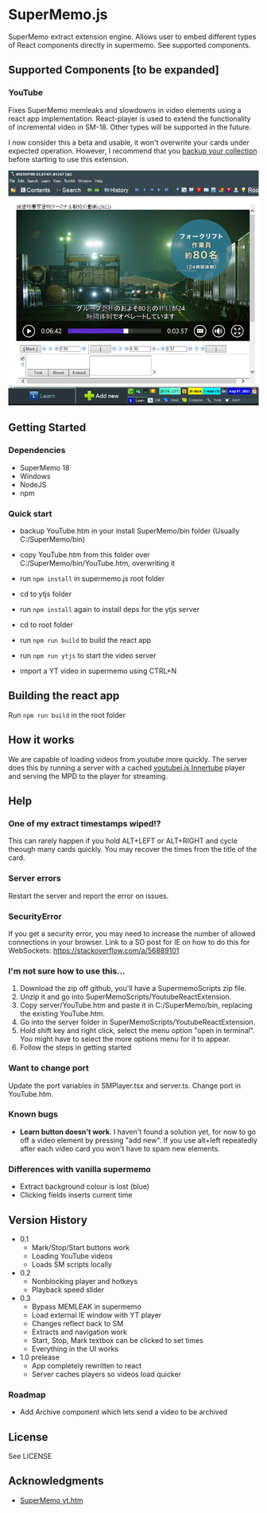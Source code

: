 
# SuperMemo.js

SuperMemo extract extension engine. Allows user to embed different types of React components directly in supermemo. See supported components.

## Supported Components [to be expanded]

### YouTube

Fixes SuperMemo memleaks and slowdowns in video elements using a react app implementation. React-player is used to extend the functionality of incremental video in SM-18. Other types will be supported in the future. 

I now consider this a beta and usable, it won't overwrite your cards under expected operation. However, I recommend that you [backup your collection](https://www.supermemo.wiki/en/supermemo/backup-guide) before starting to use this extension.

![Screenshot](main-screen.png)

## Getting Started

### Dependencies

* SuperMemo 18
* Windows 
* NodeJS
* npm

### Quick start

* backup YouTube.htm in your install SuperMemo/bin folder (Usually C:/SuperMemo/bin)

* copy YouTube.htm from this folder over C:/SuperMemo/bin/YouTube.htm, overwriting it

* run `npm install` in supermemo.js root folder

* cd to ytjs folder

* run `npm install` again to install deps for the ytjs server

* cd to root folder

* run `npm run build` to build the react app

* run `npm run ytjs` to start the video server

* import a YT video in supermemo using CTRL+N


## Building the react app

Run `npm run build` in the root folder

## How it works

We are capable of loading videos from youtube more quickly. The server does this by running a server with a cached [youtubei.js Innertube](https://github.com/LuanRT/YouTube.js) player and serving the MPD to the player for streaming.


## Help

### One of my extract timestamps wiped!?

This can rarely happen if you hold ALT+LEFT or ALT+RIGHT and cycle theough many cards quickly. You may recover the times from the title of the card.

### Server errors

Restart the server and report the error on issues.

### SecurityError

If you get a security error, you may need to increase the number of allowed connections in your browser. Link to a SO post for IE on how to do this for WebSockets: https://stackoverflow.com/a/56889101


### I'm not sure how to use this...

1. Download the zip off github, you'll have a SupermemoScripts zip file. 
2. Unzip it and go into SuperMemoScripts/YoutubeReactExtension. 
3. Copy server/YouTube.htm and paste it in C:/SuperMemo/bin, replacing the existing YouTube.htm. 
4. Go into the server folder in SuperMemoScripts/YoutubeReactExtension.
5. Hold shift key and right click, select the menu option "open in terminal". You might have to select the more options menu for it to appear. 
6. Follow the steps in getting started

### Want to change port

Update the port variables in SMPlayer.tsx and server.ts. Change port in YouTube.htm.

### Known bugs

- **Learn button doesn't work**. I haven't found a solution yet, for now to go off a video element by pressing "add new". If you use alt+left repeatedly after each video card you won't have to spam new elements.

### Differences with vanilla supermemo

- Extract background colour is lost (blue)
- Clicking fields inserts current time

## Version History

* 0.1
    * Mark/Stop/Start buttons work
    * Loading YouTube videos
    * Loads SM scripts locally
* 0.2
    * Nonblocking player and hotkeys
    * Playback speed slider
* 0.3
    * Bypass MEMLEAK in supermemo
    * Load external IE window with YT player
    * Changes reflect back to SM
    * Extracts and navigation work
    * Start, Stop, Mark textbox can be clicked to set times
    * Everything in the UI works
* 1.0 prelease
    * App completely rewritten to react
    * Server caches players so videos load quicker

### Roadmap
* Add Archive component which lets send a video to be archived

## License

See LICENSE

## Acknowledgments

* [SuperMemo yt.htm](https://www.super-memory.com/)
